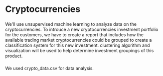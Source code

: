 # Cryptocurrencies
### 
We'll use unsupervised machine learning to analyze data on the cryptocurrencies. To introuce a new cryptocurrencies investment portfolio for the customers, we have to create a report that includes how the available trading market cryptocurrencies could be grouped to create a classification system for this new investment.
clustering algorithm and visualization will be used to help determine investment groupings of this product.

### 
We used crypto_data.csv for data analysis.
